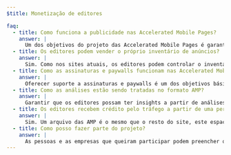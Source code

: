 ```yaml
---
$title: Monetização de editores

faq:
  - title: Como funciona a publicidade nas Accelerated Mobile Pages?
    answer: |
      Um dos objetivos do projeto das Accelerated Mobile Pages é garantir uma monetização de anúncios eficaz com a Web para dispositivos móveis usando uma abordagem centrada no usuário. Nesse contexto, o objetivo é oferecer suporte a uma ampla variedade de formatos de anúncio, redes de anúncios e tecnologias nas Accelerated Mobile Pages. Como parte disso, aqueles envolvidos com o projeto também estão engajados na elaboração de práticas sustentáveis de anúncios a fim de garantir que os anúncios nos arquivos AMP sejam rápidos, seguros, atrativos e eficazes para os usuários.
  - title: Os editores podem vender o próprio inventário de anúncios?
    answer: |
      Sim. Como nos sites atuais, os editores podem controlar o inventário de anúncios e a forma de vendê-lo.
  - title: Como as assinaturas e paywalls funcionam nas Accelerated Mobile Pages?
    answer: |
      Oferecer suporte a assinaturas e paywalls é um dos objetivos básicos do projeto das Accelerated Mobile Pages. Atualmente, as AMP são compatíveis com uma estrutura de acesso flexível, na qual os editores podem controlar a experiência de visualização de documentos para assinantes, usuários monitorados e usuários anônimos.
  - title: Como as análises estão sendo tratadas no formato AMP?
    answer: |
      Garantir que os editores possam ter insights a partir de análises confiáveis é um objetivo de desenvolvimento fundamental para o projeto. Embora o suporte para análises seja muito limitado na versão demonstrativa, as especificações deverão ter suporte para a coleta de informações de análise, além da integração com sistemas de terceiros sem comprometer a velocidade ou o tamanho do arquivo das AMP. Vários provedores de análise estão [participando](/pt_br/support/faqs/supported-platforms.html#analytics) do projeto.
  - title: Os editores recebem crédito pelo tráfego a partir de uma perspectiva de medição?
    answer: |
      Sim. Um arquivo das AMP é o mesmo que o resto do site, este espaço é a tela do editor.
  - title: Como posso fazer parte do projeto?
    answer: |
      As pessoas e as empresas que queiram participar podem preencher o formulário no [Github](https://github.com/ampproject/amphtml/issues/new). Dessa forma, podemos adicionar os interessados à lista de distribuição e mantê-los informados sobre as novidades.
---
```

